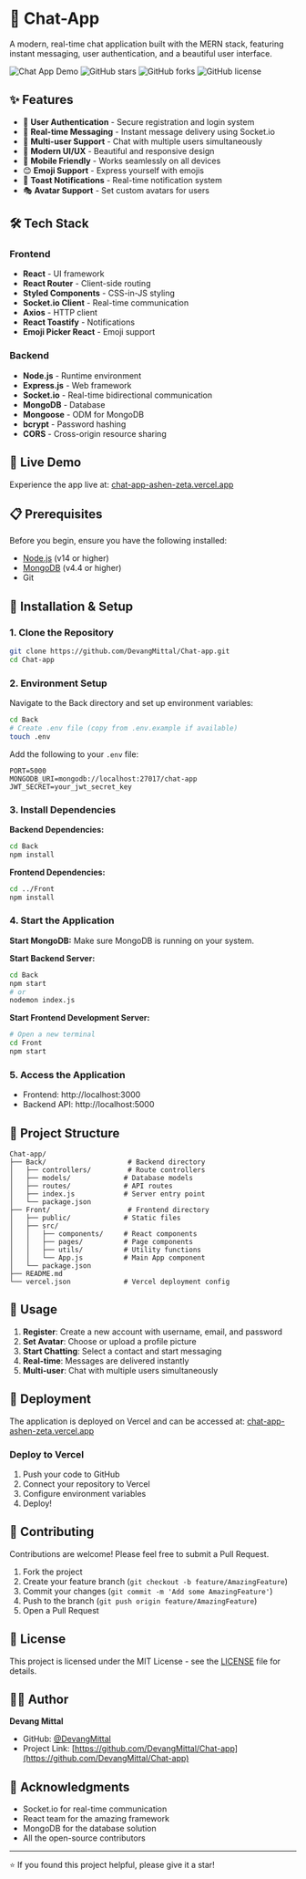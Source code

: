 # 💬 Chat-App

A modern, real-time chat application built with the MERN stack, featuring instant messaging, user authentication, and a beautiful user interface.

![Chat App Demo](https://img.shields.io/badge/Live%20Demo-chat--app--ashen--zeta.vercel.app-blue)
![GitHub stars](https://img.shields.io/github/stars/DevangMittal/Chat-app)
![GitHub forks](https://img.shields.io/github/forks/DevangMittal/Chat-app)
![GitHub license](https://img.shields.io/github/license/DevangMittal/Chat-app)

## ✨ Features

- 🔐 **User Authentication** - Secure registration and login system
- 💬 **Real-time Messaging** - Instant message delivery using Socket.io
- 👥 **Multi-user Support** - Chat with multiple users simultaneously
- 🎨 **Modern UI/UX** - Beautiful and responsive design
- 📱 **Mobile Friendly** - Works seamlessly on all devices
- 😊 **Emoji Support** - Express yourself with emojis
- 🔔 **Toast Notifications** - Real-time notification system
- 🎭 **Avatar Support** - Set custom avatars for users

## 🛠️ Tech Stack

### Frontend
- **React** - UI framework
- **React Router** - Client-side routing
- **Styled Components** - CSS-in-JS styling
- **Socket.io Client** - Real-time communication
- **Axios** - HTTP client
- **React Toastify** - Notifications
- **Emoji Picker React** - Emoji support

### Backend
- **Node.js** - Runtime environment
- **Express.js** - Web framework
- **Socket.io** - Real-time bidirectional communication
- **MongoDB** - Database
- **Mongoose** - ODM for MongoDB
- **bcrypt** - Password hashing
- **CORS** - Cross-origin resource sharing

## 🚀 Live Demo

Experience the app live at: [chat-app-ashen-zeta.vercel.app](https://chat-app-ashen-zeta.vercel.app)

## 📋 Prerequisites

Before you begin, ensure you have the following installed:
- [Node.js](https://nodejs.org/en/download) (v14 or higher)
- [MongoDB](https://www.mongodb.com/docs/manual/administration/install-community/) (v4.4 or higher)
- Git

## 🔧 Installation & Setup

### 1. Clone the Repository
```bash
git clone https://github.com/DevangMittal/Chat-app.git
cd Chat-app
```

### 2. Environment Setup
Navigate to the Back directory and set up environment variables:
```bash
cd Back
# Create .env file (copy from .env.example if available)
touch .env
```

Add the following to your `.env` file:
```env
PORT=5000
MONGODB_URI=mongodb://localhost:27017/chat-app
JWT_SECRET=your_jwt_secret_key
```

### 3. Install Dependencies

**Backend Dependencies:**
```bash
cd Back
npm install
```

**Frontend Dependencies:**
```bash
cd ../Front
npm install
```

### 4. Start the Application

**Start MongoDB:**
Make sure MongoDB is running on your system.

**Start Backend Server:**
```bash
cd Back
npm start
# or
nodemon index.js
```

**Start Frontend Development Server:**
```bash
# Open a new terminal
cd Front
npm start
```

### 5. Access the Application
- Frontend: http://localhost:3000
- Backend API: http://localhost:5000

## 📁 Project Structure

```
Chat-app/
├── Back/                    # Backend directory
│   ├── controllers/         # Route controllers
│   ├── models/             # Database models
│   ├── routes/             # API routes
│   ├── index.js            # Server entry point
│   └── package.json
├── Front/                   # Frontend directory
│   ├── public/             # Static files
│   ├── src/
│   │   ├── components/     # React components
│   │   ├── pages/          # Page components
│   │   ├── utils/          # Utility functions
│   │   └── App.js          # Main App component
│   └── package.json
├── README.md
└── vercel.json             # Vercel deployment config
```

## 🎯 Usage

1. **Register**: Create a new account with username, email, and password
2. **Set Avatar**: Choose or upload a profile picture
3. **Start Chatting**: Select a contact and start messaging
4. **Real-time**: Messages are delivered instantly
5. **Multi-user**: Chat with multiple users simultaneously

## 🚀 Deployment

The application is deployed on Vercel and can be accessed at:
[chat-app-ashen-zeta.vercel.app](https://chat-app-ashen-zeta.vercel.app)

### Deploy to Vercel
1. Push your code to GitHub
2. Connect your repository to Vercel
3. Configure environment variables
4. Deploy!

## 🤝 Contributing

Contributions are welcome! Please feel free to submit a Pull Request.

1. Fork the project
2. Create your feature branch (`git checkout -b feature/AmazingFeature`)
3. Commit your changes (`git commit -m 'Add some AmazingFeature'`)
4. Push to the branch (`git push origin feature/AmazingFeature`)
5. Open a Pull Request

## 📝 License

This project is licensed under the MIT License - see the [LICENSE](LICENSE) file for details.

## 👨‍💻 Author

**Devang Mittal**
- GitHub: [@DevangMittal](https://github.com/DevangMittal)
- Project Link: [https://github.com/DevangMittal/Chat-app](https://github.com/DevangMittal/Chat-app)

## 🙏 Acknowledgments

- Socket.io for real-time communication
- React team for the amazing framework
- MongoDB for the database solution
- All the open-source contributors

---

⭐ If you found this project helpful, please give it a star!
